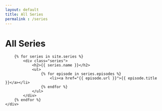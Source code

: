 ```yaml
---
layout: default
title: All Series
permalink : /series
---
```

<main>
    <div class="container">
        <h1>All Series</h1>

        {% for series in site.series %}
            <div class="series">
                <h2>{{ series.name }}</h2>
                <ul>
                    {% for episode in series.episodes %}
                        <li><a href="{{ episode.url }}">{{ episode.title }}</a></li>
                    {% endfor %}
                </ul>
            </div>
        {% endfor %}
    </div>
</main>
